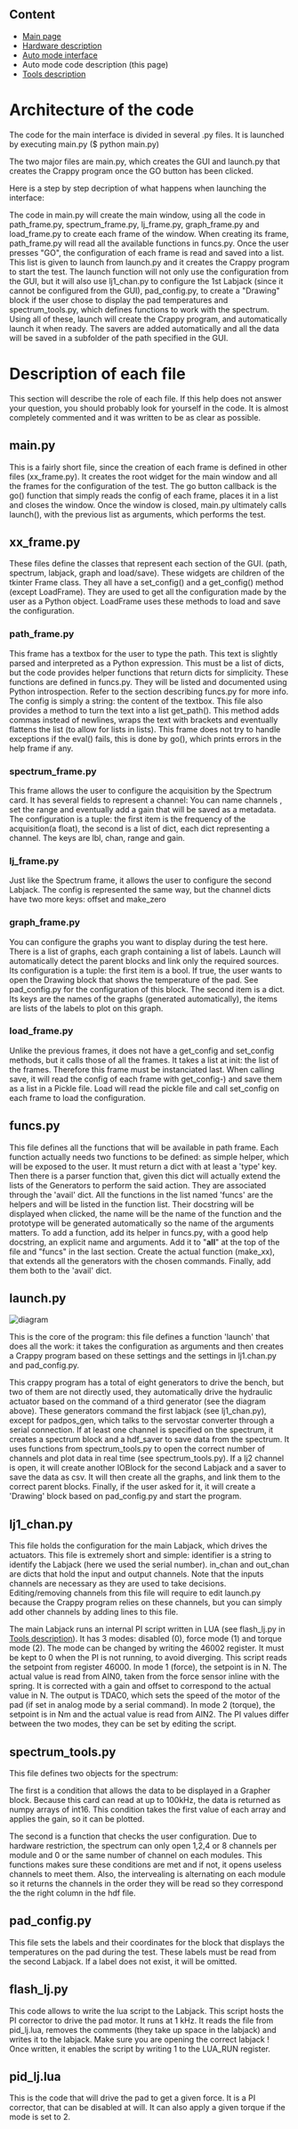 Content
-------

* [Main page](help.md)
* [Hardware description](hardware.md)
* [Auto mode interface](interface.md)
* Auto mode code description (this page)
* [Tools description](tools.md)

Architecture of the code
========================

The code for the main interface is divided in several .py files.
It is launched by executing main.py ($ python main.py)

The two major files are main.py, which creates the GUI and launch.py
that creates the Crappy program once the GO button has been clicked.

Here is a step by step decription of what happens when launching the interface:

The code in main.py will create the main window, using all the code in
path_frame.py, spectrum_frame.py, lj_frame.py, graph_frame.py and load_frame.py
to create each frame of the window. When creating its frame, path_frame.py
will read all the available functions in funcs.py. Once the user presses "GO",
the configuration of each frame is read and saved into a list. This list is
given to launch from launch.py and it creates the Crappy program to start
the test. The launch function will not only use the configuration from the
GUI, but it will also use lj1_chan.py to configure the 1st Labjack (since it
cannot be configured from the GUI), pad_config.py, to create a "Drawing" block
if the user chose to display the pad temperatures and spectrum_tools.py,
which defines functions to work with the spectrum. Using all of these,
launch will create the Crappy program, and automatically launch it when ready.
The savers are added automatically and all the data will be saved in a
subfolder of the path specified in the GUI.

Description of each file
========================

This section will describe the role of each file. If this help does not answer
your question, you should probably look for yourself in the code. It is almost
completely commented and it was written to be as clear as possible.

main.py
-------
This is a fairly short file, since the creation of each frame is defined in
other files (xx_frame.py). It creates the root widget for the main window and
all the frames for the configuration of the test. The go button callback is
the go() function that simply reads the config of each frame, places it in
a list and closes the window. Once the window is closed, main.py ultimately
calls launch(), with the previous list as arguments, which performs the test.

xx_frame.py
-----------
These files define the classes that represent each section of the GUI.
(path, spectrum, labjack, graph and load/save). These widgets are children of
the tkinter Frame class. They all have a set_config() and a get_config()
method (except LoadFrame). They are used to get all the configuration made
by the user as a Python object. LoadFrame uses these methods to load and save
the configuration.

### path_frame.py
This frame has a textbox for the user to type the path. This text is
slightly parsed and interpreted as a Python expression. This must be
a list of dicts, but the code provides helper functions that return dicts
for simplicity. These functions are defined in funcs.py. They will be listed
and documented using Python introspection. Refer to the section describing
funcs.py for more info. The config is simply a string: the content of the
textbox. This file also provides a method to turn the text into a list
get_path(). This method adds commas instead of newlines, wraps the text with
brackets and eventually flattens the list (to allow for lists in lists).
This frame does not try to handle exceptions if the eval() fails, this is done
by go(), which prints errors in the help frame if any.

### spectrum_frame.py
This frame allows the user to configure the acquisition by the Spectrum
card. It has several fields to represent a channel: You can name channels
, set the range and eventually add a gain that will be saved as a metadata.
The configuration is a tuple: the first item is the frequency of the
acquisition(a float), the second is a list of dict, each dict
representing a channel. The keys are lbl, chan, range and gain.

### lj_frame.py
Just like the Spectrum frame, it allows the user to configure the second
Labjack. The config is represented the same way, but the channel dicts have
two more keys: offset and make_zero

### graph_frame.py
You can configure the graphs you want to display during the test here.
There is a list of graphs, each graph containing a list of labels. Launch
will automatically detect the parent blocks and link only the required sources.
Its configuration is a tuple: the first item is a bool. If true, the user wants
to open the Drawing block that shows the temperature of the pad. See
pad_config.py for the configuration of this block. The second item is a dict.
Its keys are the names of the graphs (generated automatically), the items are
lists of the labels to plot on this graph.

### load_frame.py
Unlike the previous frames, it does not have a get_config and set_config
methods, but it calls those of all the frames. It takes a list at init: the
list of the frames. Therefore this frame must be instanciated last.
When calling save, it will read the config of each frame with get_config-)
and save them as a list in a Pickle file. Load will read the pickle file
and call set_config on each frame to load the configuration.

funcs.py
--------
This file defines all the functions that will be available in path frame.
Each function actually needs two functions to be defined: as simple helper,
which will be exposed to the user. It must return a dict with at least a
'type' key.  Then there is a parser function that, given this dict will
actually extend the lists of the Generators to perform the said action.
They are associated through the 'avail' dict. All the functions in the list
named 'funcs' are the helpers and will be listed in the function list.
Their docstring will be displayed when clicked, the name will be the name of
the function and the prototype will be generated automatically so the name
of the arguments matters.
To add a function, add its helper in funcs.py, with a good help docstring,
an explicit name and arguments. Add it to "__all__" at the top of the file
and "funcs" in the last section.
Create the actual function (make_xx), that extends all the generators with
the chosen commands. Finally, add them both to the 'avail' dict.

launch.py
---------
![diagram](img/diagram_low.png)

This is the core of the program: this file defines a function 'launch' that
does all the work: it takes the configuration as arguments and then creates
a Crappy program based on these settings and the settings in lj1.chan.py and
pad_config.py.

This crappy program has a total of eight generators to drive the bench, but
two of them are not directly used, they automatically drive the
hydraulic actuator based on the command of a third generator (see the diagram
above). These generators command the first labjack (see lj1_chan.py), except
for padpos_gen, which talks to the servostar converter through a serial
connection. If at least one channel is specified on the spectrum,
it creates a spectrum block and a hdf_saver to save data from the spectrum.
It uses functions from spectrum_tools.py to open the correct number of channels
and plot data in real time (see spectrum_tools.py).
If a lj2 channel is open, it will create another IOBlock for the second
Labjack and a saver to save the data as csv. It will then create all the
graphs, and link them to the correct parent blocks. Finally, if the user
asked for it, it will create a 'Drawing' block based on pad_config.py and
start the program.

lj1_chan.py
-----------
This file holds the configuration for the main Labjack, which drives the
actuators. This file is extremely short and simple: identifier is a string
to identify the Labjack (here we used the serial number). in_chan and out_chan
are dicts that hold the input and output channels. Note that the inputs
channels are necessary as they are used to take decisions. Editing/removing
channels from this file will require to edit launch.py because the Crappy
program relies on these channels, but you can simply add other channels
by adding lines to this file.

The main Labjack runs an internal PI script written in LUA (see flash_lj.py in
[Tools description](tools.md)). It has 3 modes: disabled (0), force mode (1)
and torque mode (2). The mode can be changed by writing the 46002 register.
It must be kept to 0 when the PI is not running, to avoid diverging.
This script reads the setpoint from register 46000.
In mode 1 (force), the setpoint is in N. The actual value is read from AIN0,
taken from the force sensor inline with the spring. It is corrected with
a gain and offset to correspond to the actual value in N.
The output is TDAC0, which sets the speed of the motor of the pad (if
set in analog mode by a serial command).
In mode 2 (torque), the setpoint is in Nm and the actual value is
read from AIN2. The PI values differ between the
two modes, they can be set by editing the script.

spectrum_tools.py
-----------------
This file defines two objects for the spectrum:

The first is a condition that allows the data to be displayed in a Grapher
block. Because this card can read at up to 100kHz, the data is returned as
numpy arrays of int16. This condition takes the first value of each array
and applies the gain, so it can be plotted.

The second is a function that checks the user configuration. Due to hardware
restriction, the spectrum can only open 1,2,4 or 8 channels per module and
0 or the same number of channel on each modules.  This functions makes
sure these conditions are met and if not, it opens useless channels
to meet them. Also, the intervealing is alternating on each module
so it returns the channels in the order they will
be read so they correspond the the right column in the hdf file.

pad_config.py
-------------
This file sets the labels and their coordinates for the block that displays
the temperatures on the pad during the test. These labels must be read from
the second Labjack. If a label does not exist, it will be omitted.

flash_lj.py
-----------
This code allows to write the lua script to the Labjack. This script hosts
the PI corrector to drive the pad motor. It runs at 1 kHz. It reads the
file from pid_lj.lua, removes the comments (they take up space in the labjack)
and writes it to the labjack. Make sure you are opening the correct labjack !
Once written, it enables the script by writing 1 to the LUA_RUN register.

pid_lj.lua
----------
This is the code that will drive the pad to get a given force.
It is a PI corrector, that can be disabled at will. It can also
apply a given torque if the mode is set to 2.
